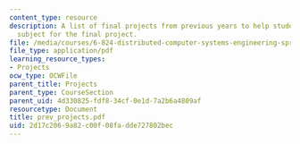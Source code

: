 ```yaml
---
content_type: resource
description: A list of final projects from previous years to help students pick a
  subject for the final project.
file: /media/courses/6-824-distributed-computer-systems-engineering-spring-2006/2d17c2069a82c00f08fadde727802bec_prev_projects.pdf
file_type: application/pdf
learning_resource_types:
- Projects
ocw_type: OCWFile
parent_title: Projects
parent_type: CourseSection
parent_uid: 4d330825-fdf8-34cf-0e1d-7a2b6a4809af
resourcetype: Document
title: prev_projects.pdf
uid: 2d17c206-9a82-c00f-08fa-dde727802bec
---
```


